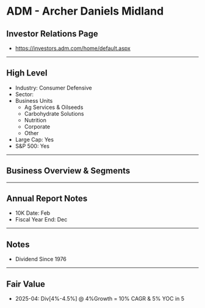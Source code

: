 # ADM - Archer Daniels Midland

## Investor Relations Page
- https://investors.adm.com/home/default.aspx

---

## High Level 

- Industry: Consumer Defensive
- Sector: 
- Business Units
  - Ag Services & Oilseeds
  - Carbohydrate Solutions
  - Nutrition
  - Corporate
  - Other
- Large Cap: Yes
- S&P 500: Yes

---

## Business Overview & Segments 

---

## Annual Report Notes
- 10K Date:  Feb
- Fiscal Year End: Dec


---

## Notes
- Dividend Since 1976

---

## Fair Value
- 2025-04: Div[4%-4.5%] @ 4%Growth = 10% CAGR & 5% YOC in 5

